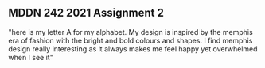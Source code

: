 ## MDDN 242 2021 Assignment 2

"here is my letter A for my alphabet. My design is inspired by the memphis era of fashion with the bright and bold colours and shapes. I find memphis design really interesting as it always makes me feel happy yet overwhelmed when I see it"


